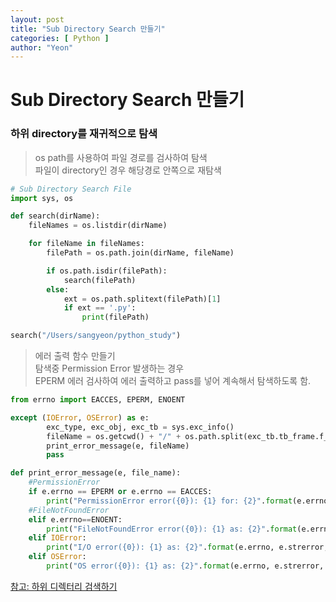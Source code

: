 ```yaml
---
layout: post
title: "Sub Directory Search 만들기"
categories: [ Python ]
author: "Yeon"
---
```


# Sub Directory Search 만들기

### 하위 directory를 재귀적으로 탐색

>os path를 사용하여 파일 경로를 검사하여 탐색 <br>
파일이 directory인 경우 해당경로 안쪽으로 재탐색
```python
# Sub Directory Search File
import sys, os

def search(dirName):
    fileNames = os.listdir(dirName)

    for fileName in fileNames:
        filePath = os.path.join(dirName, fileName)

        if os.path.isdir(filePath):
            search(filePath)
        else:
            ext = os.path.splitext(filePath)[1]
            if ext == '.py':
                print(filePath)

search("/Users/sangyeon/python_study")
```

> 에러 출력 함수 만들기 <br>
탐색중 Permission Error 발생하는 경우 <br>
EPERM 에러 검사하여 에러 출력하고 pass를 넣어 계속해서 탐색하도록 함.

```python
from errno import EACCES, EPERM, ENOENT

except (IOError, OSError) as e:
        exc_type, exc_obj, exc_tb = sys.exc_info()
        fileName = os.getcwd() + "/" + os.path.split(exc_tb.tb_frame.f_code.co_filename)[1]
        print_error_message(e, fileName)
        pass

def print_error_message(e, file_name):
    #PermissionError
    if e.errno == EPERM or e.errno == EACCES:
        print("PermissionError error({0}): {1} for: {2}".format(e.errno, e.strerror, file_name))
    #FileNotFoundError
    elif e.errno==ENOENT:
        print("FileNotFoundError error({0}): {1} as: {2}".format(e.errno, e.strerror, full_name))
    elif IOError:
        print("I/O error({0}): {1} as: {2}".format(e.errno, e.strerror, file_name))
    elif OSError:
        print("OS error({0}): {1} as: {2}".format(e.errno, e.strerror, file_name))
```


[참고: 하위 디렉터리 검색하기](https://wikidocs.net/39)